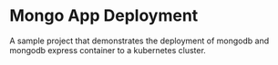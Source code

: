 # Mongo App Deployment

A sample project that demonstrates the deployment of mongodb and mongodb express container to a kubernetes cluster.
